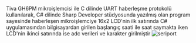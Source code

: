 Tiva GH6PM mikroişlemcisi ile C dilinde UART haberleşme protokolü kullanılarak, C# dilinde Sharp Developer stüdyosunda yazılmış olan program sayesinde haberleşen mikroişlemciye 16x2 LCD'nin ilk satırında C# uygulamasından bilgisayardan girilen başlangıç saati ile saat saymakta iken LCD'nin ikinci satırında ise adc  verileri ve karakter girilmiştir
![seriport](https://github.com/user-attachments/assets/d54e093d-a05d-4c99-bddd-322e3b5c2cba)
